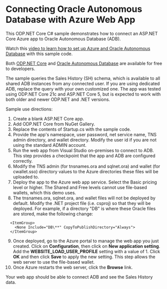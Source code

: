 # Connecting Oracle Autonomous Database with Azure Web App
This ODP.NET Core C# sample demonstrates how to connect an ASP.NET Core Azure app to Oracle Autonomous Database (ADB).

Watch this [video to learn how to set up Azure and Oracle Autonomous Database](https://www.youtube.com/watch?v=DfGkBGuOv_c) with this sample code.

Both [ODP.NET Core](https://www.nuget.org/packages/Oracle.ManagedDataAccess.Core/) and [Oracle Autonomous Database](https://docs.oracle.com/en-us/iaas/Content/Database/Concepts/adbfreeoverview.htm) are available for free to developers.

The sample queries the Sales History (SH) schema, which is available to all shared ADB instances from any connected user. If you are using dedicated ADB, replace the query 
with your own customized one. The app was tested using ODP.NET Core 21c and ASP.NET Core 5, but is expected to work with both older and newer ODP.NET and .NET versions.

Sample use directions:
1. Create a blank ASP.NET Core app. 
2. Add ODP.NET Core from NuGet Gallery.
3. Replace the contents of Startup.cs with the sample code.
4. Provide the app's namespace, user password, net service name, TNS admin directory, and wallet directory. Modify the user id if you are not using the standard ADMIN account. 
5. Run the web app from Visual Studio on-premises to connect to ADB. This step provides a checkpoint that the app and ADB are configured correctly.
6. Modify the TNS admin (for tnsnames.ora and sqlnet.ora) and wallet (for cwallet.sso) directory values to the Azure directories these files will be uploaded to.
7. Deploy the app to the Azure web app service. Select the Basic pricing level or higher. The Shared and Free levels cannot use file-based wallets, which this demo uses.
8. The tnsnames.ora, sqlnet.ora, and wallet files will not be deployed by default. Modify the .NET project file (i.e. csproj) so that they will be deployed. For example, if a directory "DB" is where these Oracle files are stored, make the following change:
```
  <ItemGroup>
    <None Include="DB\**" CopyToPublishDirectory="Always">
  </ItemGroup>
```
9. Once deployed, go to the Azure portal to manage the web app you just created. Click on <b>Configuration</b>, then click on <b>New application setting</b>. Add the <b>WEBSITE_LOAD_USER_PROFILE</b> setting with a value of 1. Click <b>OK</b> and then click <b>Save</b> to apply the new setting. This step allows the web server to use the file-based wallet.
10. Once Azure restarts the web server, click the <b>Browse</b> link.
  

Your web app should be able to connect ADB and see the Sales History data.
